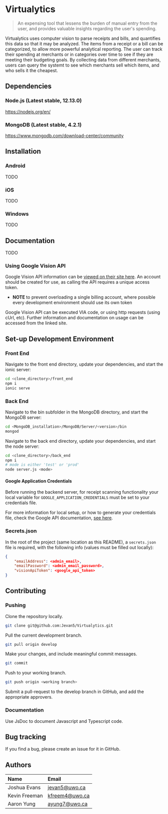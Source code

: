 # Virtualytics

> An expensing tool that lessens the burden of manual entry from the user, and provides valuable insights regarding the user's spending.

Virtualytics uses computer vision to parse receipts and bills, and quantifies this data so that it may be analyzed. The items from a receipt or a bill can be categorized, to allow more powerful analytical reporting. The user can track their spending at merchants or in categories over time to see if they are meeting their budgeting goals. By collecting data from different merchants, users can query the systemt to see which merchants sell which items, and who sells it the cheapest.

## Dependencies

### Node.js (Latest stable, 12.13.0)

https://nodejs.org/en/

### MongoDB (Latest stable, 4.2.1)

https://www.mongodb.com/download-center/community

## Installation

### Android

TODO

### iOS

TODO

### Windows

TODO

## Documentation

TODO

### Using Google Vision API

Google Vision API information can be [viewed on their site here](https://cloud.google.com/vision/docs/before-you-begin). An account should be created for use, as calling the API requires a unique access token.

- **NOTE** to prevent overloading a single billing account, where possible every development environment should use its own token

Google Vision API can be executed VIA code, or using http requests (using cUrl, etc). Further information and documentation on usage can be accessed from the linked site.

## Set-up Development Environment

### Front End

Navigate to the front end directory, update your dependencies, and start the ionic server:

```sh
cd <clone_directory>/front_end
npm i
ionic serve
```

### Back End

Navigate to the bin subfolder in the MongoDB directory, and start the MongoDB server:

```sh
cd <MongoDB_installation>/MongoDB/Server/<version>/bin
mongod
```

Navigate to the back end directory, update your dependencies, and start the node server:

```sh
cd <clone_directory>/back_end
npm i
# mode is either 'test' or 'prod'
node server.js <mode>
```

#### Google Application Credentials

Before running the backend server, for receipt scanning functionality your local variable for `GOOGLE_APPLICATION_CREDENTIALS` must be set to your credentials file.

For more information for local setup, or how to generate your credentials file, check the Google API documentation, [see here](https://cloud.google.com/vision/docs/quickstart-client-libraries).

### Secrets.json

In the root of the project (same location as this README), a `secrets.json` file is required, with the following info (values must be filled out locally):

```json
{
    "emailAddress": <admin_email>,
    "emailPassword": <admin_email_password>,
    "visionApiToken": <google_api_token>
}
```

## Contributing

### Pushing

Clone the repository locally.

```sh
git clone git@github.com:Jevan5/Virtualytics.git
```

Pull the current development branch.

```sh
git pull origin develop
```

Make your changes, and include meaningful commit messages.

```sh
git commit
```

Push to your working branch.

```sh
git push origin <working branch>
```

Submit a pull-request to the develop branch in GitHub, and add the appropriate approvers.

### Documentation

Use JsDoc to document Javascript and Typescript code.

## Bug tracking

If you find a bug, please create an issue for it in GitHub.

## Authors

|Name|Email|
|:-------|:----|
|Joshua Evans|jevan5@uwo.ca|
|Kevin Freeman|kfreem4@uwo.ca|
|Aaron Yung|ayung7@uwo.ca|
